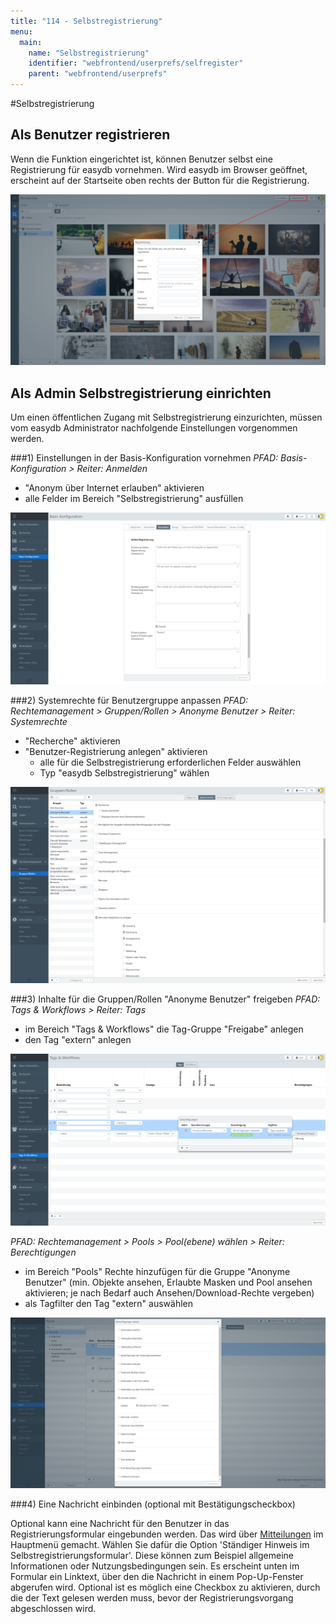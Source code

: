 ```yaml
---
title: "114 - Selbstregistrierung"
menu:
  main:
    name: "Selbstregistrierung"
    identifier: "webfrontend/userprefs/selfregister"
    parent: "webfrontend/userprefs"
---
```

#Selbstregistrierung

## Als Benutzer registrieren

Wenn die Funktion eingerichtet ist, können Benutzer selbst eine Registrierung für easydb vornehmen. Wird easydb im Browser geöffnet, erscheint auf der Startseite oben rechts der Button für die Registrierung.

![Registrierung](register.png)

## Als Admin Selbstregistrierung einrichten

Um einen öffentlichen Zugang mit Selbstregistrierung einzurichten, müssen vom easydb Administrator nachfolgende Einstellungen vorgenommen werden.

###1) Einstellungen in der Basis-Konfiguration vornehmen
*PFAD: Basis-Konfiguration > Reiter: Anmelden*

* "Anonym über Internet erlauben" aktivieren
* alle Felder im Bereich "Selbstregistrierung" ausfüllen

![Basis-Konfiguration: Anmelden](register_baseconfig.png)

###2) Systemrechte für Benutzergruppe anpassen
*PFAD: Rechtemanagement > Gruppen/Rollen > Anonyme Benutzer > Reiter: Systemrechte*

* "Recherche" aktivieren
* "Benutzer-Registrierung anlegen" aktivieren
	* alle für die Selbstregistrierung erforderlichen Felder auswählen
	* Typ "easydb Selbstregistrierung" wählen

![Systemrechte für Anonyme Benutzer](group_systemrights.png)

###3) Inhalte für die Gruppen/Rollen "Anonyme Benutzer" freigeben
*PFAD: Tags & Workflows > Reiter: Tags*

* im Bereich "Tags & Workflows" die Tag-Gruppe "Freigabe" anlegen
* den Tag "extern" anlegen

![Freigabe anlegen](tags_register.png)

*PFAD: Rechtemanagement > Pools > Pool(ebene) wählen > Reiter: Berechtigungen*

* im Bereich "Pools" Rechte hinzufügen für die Gruppe "Anonyme Benutzer" (min. Objekte ansehen, Erlaubte Masken und Pool ansehen aktivieren; je nach Bedarf auch Ansehen/Download-Rechte vergeben)
* als Tagfilter den Tag "extern" auswählen

![Berechtigung für Pool](pool_permission.png)

###4) Eine Nachricht einbinden (optional mit Bestätigungscheckbox)

Optional kann eine Nachricht für den Benutzer in das Registrierungsformular eingebunden werden. Das wird über [Mitteilungen](../../administration/messages) im Hauptmenü gemacht. Wählen Sie dafür die Option 'Ständiger Hinweis im Selbstregistrierungsformular'.  Diese können zum Beispiel allgemeine Informationen oder Nutzungsbedingungen sein. Es erscheint unten im Formular ein Linktext, über den die Nachricht in einem Pop-Up-Fenster abgerufen wird. Optional ist es möglich eine Checkbox zu aktivieren, durch die der Text gelesen werden muss, bevor der Registrierungsvorgang abgeschlossen wird.
